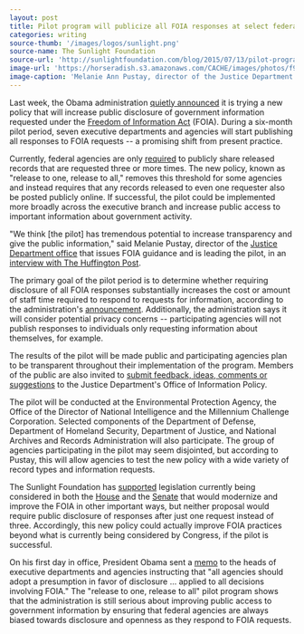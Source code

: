 ```yaml
---
layout: post
title: Pilot program will publicize all FOIA responses at select federal agencies
categories: writing
source-thumb: '/images/logos/sunlight.png'
source-name: The Sunlight Foundation
source-url: 'http://sunlightfoundation.com/blog/2015/07/13/pilot-program-will-publicize-all-foia-responses-at-select-federal-agencies/'
image-url: 'https://horseradish.s3.amazonaws.com/CACHE/images/photos/f9/e9/65cb0dcf4523/130311-OIP-T-042_large-1-800.jpg'
image-caption: 'Melanie Ann Pustay, director of the Justice Department office leading the new pilot program, speaks at a celebration of Sunshine Week. (Photo credit: Department of Justice)'
---
```


Last week, the Obama administration [quietly announced](http://www.rcfp.org/browse-media-law-resources/news/federal-agencies-announce-limited-trial-release-one-release-all-foia) it is trying a new policy that will increase public disclosure of government information requested under the [Freedom of Information Act](http://www.gpo.gov/fdsys/pkg/USCODE-2013-title5/html/USCODE-2013-title5-partI-chap5-subchapII-sec552.htm) (FOIA). During a six-month pilot period, seven executive departments and agencies will start publishing all responses to FOIA requests -- a promising shift from present practice.

Currently, federal agencies are only [required](http://www.justice.gov/oip/blog/foia-post-2003-foia-counselor-qa-frequently-requested-records) to publicly share released records that are requested three or more times. The new policy, known as "release to one, release to all," removes this threshold for some agencies and instead requires that any records released to even one requester also be posted publicly online. If successful, the pilot could be implemented more broadly across the executive branch and increase public access to important information about government activity.

"We think [the pilot] has tremendous potential to increase transparency and give the public information," said Melanie Pustay, director of the [Justice Department office](http://www.justice.gov/opa/blog/proactive-disclosure-pilot-launches) that issues FOIA guidance and is leading the pilot, in an [interview with The Huffington Post](http://www.huffingtonpost.com/entry/with-release-to-one-release-to-all-us-pilots-new-freedom-of-information-policy_559f1661e4b05b1d0290135b).

The primary goal of the pilot period is to determine whether requiring disclosure of all FOIA responses substantially increases the cost or amount of staff time required to respond to requests for information, according to the administration's [announcement](http://open.defense.gov/Portals/23/Documents/FOIA%20policy%20pilots.pdf). Additionally, the administration says it will consider potential privacy concerns -- participating agencies will not publish responses to individuals only requesting information about themselves, for example.

The results of the pilot will be made public and participating agencies plan to be transparent throughout their implementation of the program. Members of the public are also invited to [submit feedback, ideas, comments or suggestions](mailto:releasetoall@usdoj.gov) to the Justice Department's Office of Information Policy.

The pilot will be conducted at the Environmental Protection Agency, the Office of the Director of National Intelligence and the Millennium Challenge Corporation. Selected components of the Department of Defense, Department of Homeland Security, Department of Justice, and National Archives and Records Administration will also participate. The group of agencies participating in the pilot may seem disjointed, but according to Pustay, this will allow agencies to test the new policy with a wide variety of record types and information requests.

The Sunlight Foundation has [supported](http://sunlightfoundation.com/blog/2015/02/05/47-groups-rally-around-foia-reform-as-bill-moves-to-senate-floor/) legislation currently being considered in both the [House](https://www.congress.gov/bill/114th-congress/house-bill/653/all-actions) and the [Senate](https://www.congress.gov/bill/114th-congress/senate-bill/337/all-actions) that would modernize and improve the FOIA in other important ways, but neither proposal would require public disclosure of responses after just one request instead of three. Accordingly, this new policy could actually improve FOIA practices beyond what is currently being considered by Congress, if the pilot is successful.

On his first day in office, President Obama sent a [memo](https://www.whitehouse.gov/the_press_office/FreedomofInformationAct) to the heads of executive departments and agencies instructing that "all agencies should adopt a presumption in favor of disclosure ... applied to all decisions involving FOIA." The "release to one, release to all" pilot program shows that the administration is still serious about improving public access to government information by ensuring that federal agencies are always biased towards disclosure and openness as they respond to FOIA requests.
